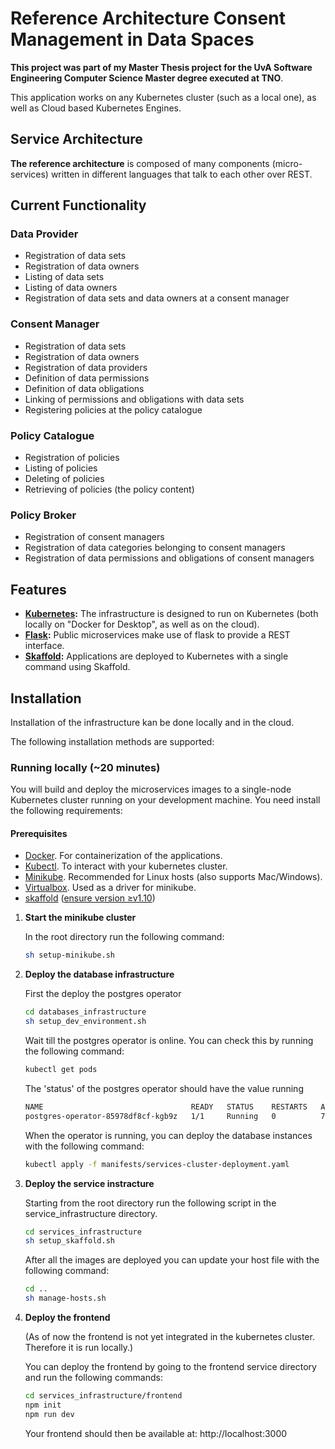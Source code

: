 # Reference Architecture Consent Management in Data Spaces

**This project was part of my Master Thesis project for the UvA Software Engineering Computer Science Master degree executed at TNO**. 

This application works on any Kubernetes cluster (such as a local one), as well as Cloud based
Kubernetes Engines. 

## Service Architecture

**The reference architecture** is composed of many components (micro-services) written in different
languages that talk to each other over REST.

## Current Functionality
### Data Provider
* Registration of data sets
* Registration of data owners
* Listing of data sets
* Listing of data owners
* Registration of data sets and data owners at a consent manager

### Consent Manager
* Registration of data sets
* Registration of data owners
* Registration of data providers
* Definition of data permissions
* Definition of data obligations
* Linking of permissions and obligations with data sets
* Registering policies at the policy catalogue

### Policy Catalogue
* Registration of policies
* Listing of policies
* Deleting of policies
* Retrieving of policies (the policy content)

### Policy Broker
* Registration of consent managers
* Registration of data categories belonging to consent managers
* Registration of data permissions and obligations of consent managers


## Features

- **[Kubernetes](https://kubernetes.io):**
   The infrastructure is designed to run on Kubernetes (both locally on "Docker for
   Desktop", as well as on the cloud).
- **[Flask](https://flask.palletsprojects.com/):** Public microservices make use of flask to provide a REST interface.
- **[Skaffold](https://skaffold.dev):** Applications are deployed to Kubernetes with a single command using Skaffold.


## Installation

Installation of the infrastructure kan be done locally and in the cloud. 

The following installation methods are supported:

### Running locally (~20 minutes) 
   You will build and deploy the microservices images to a single-node Kubernetes cluster running
   on your development machine. You need install the following requirements:

#### Prerequisites
   - [Docker](https://www.docker.com/). For containerization of the applications.
   - [Kubectl](https://kubernetes.io/docs/tasks/tools/install-kubectl/). To interact with your kubernetes cluster.
   - [Minikube](https://github.com/kubernetes/minikube). Recommended for Linux hosts (also supports Mac/Windows).
   - [Virtualbox](https://www.virtualbox.org/). Used as a driver for minikube.
   - [skaffold]( https://skaffold.dev/docs/install/) ([ensure version ≥v1.10](https://github.com/GoogleContainerTools/skaffold/releases))

1) **Start the minikube cluster**

   In the root directory run the following command:

   ```bash
   sh setup-minikube.sh
   ```

2) **Deploy the database infrastructure**

   First the deploy the postgres operator

   ```bash
   cd databases_infrastructure
   sh setup_dev_environment.sh
   ```

   Wait till the postgres operator is online. You can check this by running the following command:


   ```bash
   kubectl get pods
   ```
   
   The 'status' of the postgres operator should have the value running

   ```bash
   NAME                                 READY   STATUS    RESTARTS   AGE
   postgres-operator-85978df8cf-kgb9z   1/1     Running   0          7s
   ```

   When the operator is running, you can deploy the database instances with the following command:

   ```bash
   kubectl apply -f manifests/services-cluster-deployment.yaml
   ```

3) **Deploy the service instracture**

   Starting from the root directory run the following script in the service_infrastructure directory.

   ```bash
   cd services_infrastructure
   sh setup_skaffold.sh
   ```

   After all the images are deployed you can update your host file with the following command:


   ```bash
   cd ..
   sh manage-hosts.sh
   ```


4) **Deploy the frontend**

   (As of now the frontend is not yet integrated in the kubernetes cluster. Therefore it is run locally.) 

   You can deploy the frontend by going to the frontend service directory and run the following commands:


   ```bash
   cd services_infrastructure/frontend
   npm init
   npm run dev
   ```

   Your frontend should then be available at: http://localhost:3000
